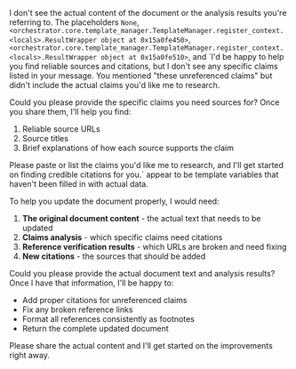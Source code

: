 I don't see the actual content of the document or the analysis results you're referring to. The placeholders `None`, `<orchestrator.core.template_manager.TemplateManager.register_context.<locals>.ResultWrapper object at 0x15a0fe450>`, `<orchestrator.core.template_manager.TemplateManager.register_context.<locals>.ResultWrapper object at 0x15a0fe510>`, and `I'd be happy to help you find reliable sources and citations, but I don't see any specific claims listed in your message. You mentioned "these unreferenced claims" but didn't include the actual claims you'd like me to research.

Could you please provide the specific claims you need sources for? Once you share them, I'll help you find:

1. Reliable source URLs
2. Source titles  
3. Brief explanations of how each source supports the claim

Please paste or list the claims you'd like me to research, and I'll get started on finding credible citations for you.` appear to be template variables that haven't been filled in with actual data.

To help you update the document properly, I would need:

1. **The original document content** - the actual text that needs to be updated
2. **Claims analysis** - which specific claims need citations
3. **Reference verification results** - which URLs are broken and need fixing
4. **New citations** - the sources that should be added

Could you please provide the actual document text and analysis results? Once I have that information, I'll be happy to:

- Add proper citations for unreferenced claims
- Fix any broken reference links
- Format all references consistently as footnotes
- Return the complete updated document

Please share the actual content and I'll get started on the improvements right away.